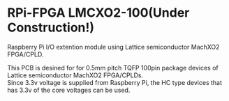 # RPi-FPGA LMCXO2-100(Under Construction!)
Raspberry Pi I/O extention module using Lattice semiconductor MachXO2 FPGA/CPLD.

This PCB is desined for for 0.5mm pitch TQFP 100pin package devices of Lattice semiconductor MachXO2 FPGA/CPLDs.  
Since 3.3v voltage is supplied from Raspberry Pi, the HC type devices that has 3.3v of the core voltages can be used.  
